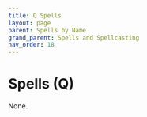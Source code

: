 ```yaml
---
title: Q Spells
layout: page
parent: Spells by Name
grand_parent: Spells and Spellcasting
nav_order: 18
---
```


# Spells (Q)

None.
